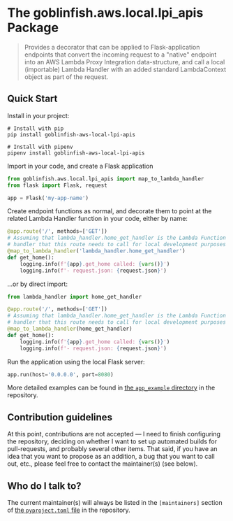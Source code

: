 # The goblinfish.aws.local.lpi_apis Package

> Provides a decorator that can be applied to Flask-application endpoints that convert the incoming request to a "native" endpoint into an AWS Lambda Proxy Integration data-structure, and call a local (importable) Lambda Handler with an added standard LambdaContext object as part of the request.

## Quick Start

Install in your project:

```shell
# Install with pip
pip install goblinfish-aws-local-lpi-apis
```

```shell
# Install with pipenv
pipenv install goblinfish-aws-local-lpi-apis
```

Import in your code, and create a Flask application

```python
from goblinfish.aws.local.lpi_apis import map_to_lambda_handler
from flask import Flask, request

app = Flask('my-app-name')
```

Create endpoint functions as normal, and decorate them to point at the related Lambda Handler function in your code, either by name:

```python
@app.route('/', methods=['GET'])
# Assuming that lambda_handler.home_get_handler is the Lambda Function
# handler that this route needs to call for local development purposes
@map_to_lambda_handler('lambda_handler.home_get_handler')
def get_home():
    logging.info(f'{app}.get_home called: {vars()}')
    logging.info(f'- request.json: {request.json}')
```

...or by direct import:

```python
from lambda_handler import home_get_handler

@app.route('/', methods=['GET'])
# Assuming that lambda_handler.home_get_handler is the Lambda Function
# handler that this route needs to call for local development purposes
@map_to_lambda_handler(home_get_handler)
def get_home():
    logging.info(f'{app}.get_home called: {vars()}')
    logging.info(f'- request.json: {request.json}')
```

Run the application using the local Flask server:

```python
app.run(host='0.0.0.0', port=8080)
```

More detailed examples can be found in [the `app_example` directory](https://bitbucket.org/stonefish-software-studio/goblinfish-aws-local-lpi_apis/src/main/app_example/) in the repository.

## Contribution guidelines

At this point, contributions are not accepted — I need to finish configuring the repository, deciding on whether I want to set up automated builds for pull-requests, and probably several other items. That said, if you have an idea that you want to propose as an addition, a bug that you want to call out, etc., please feel free to contact the maintainer(s) (see below).

## Who do I talk to?

The current maintainer(s) will always be listed in the `[maintainers]` section of [the `pyproject.toml` file](https://bitbucket.org/stonefish-software-studio/goblinfish-aws-local-lpi_apis/src/main/pyproject.toml) in the repository.
